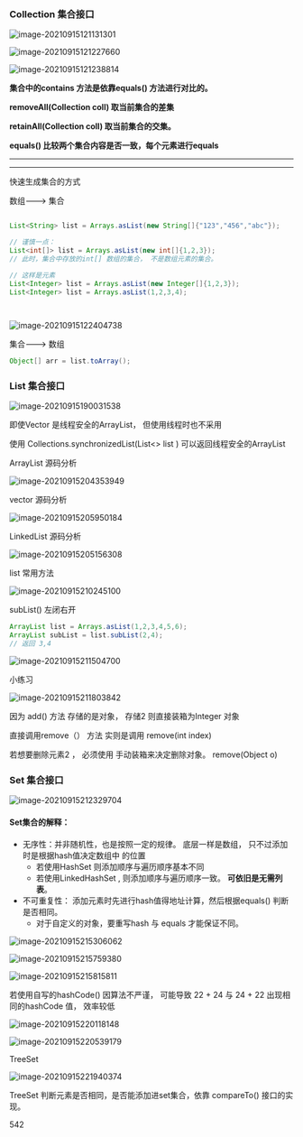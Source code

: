 ### Collection 集合接口



![image-20210915121131301](集合.assets/image-20210915121131301.png)



![image-20210915121227660](集合.assets/image-20210915121227660.png)

![image-20210915121238814](集合.assets/image-20210915121238814.png)



**集合中的contains 方法是依靠equals() 方法进行对比的。**

**removeAll(Collection coll)  取当前集合的差集**

**retainAll(Collection coll)  取当前集合的交集。**

**equals()  比较两个集合内容是否一致，每个元素进行equals**

****

----



快速生成集合的方式

数组---> 集合

```java

List<String> list = Arrays.asList(new String[]{"123","456","abc"});

// 谨慎一点：
List<int[]> list = Arrays.asList(new int[]{1,2,3});
// 此时，集合中存放的int[] 数组的集合， 不是数组元素的集合。

// 这样是元素
List<Integer> list = Arrays.asList(new Integer[]{1,2,3});
List<Integer> list = Arrays.asList(1,2,3,4);

 
```

![image-20210915122404738](集合.assets/image-20210915122404738.png)



集合---> 数组

```java
Object[] arr = list.toArray();
```



### List 集合接口



![image-20210915190031538](集合.assets/image-20210915190031538.png)

即使Vector 是线程安全的ArrayList， 但使用线程时也不采用

使用 Collections.synchronizedList(List<> list ) 可以返回线程安全的ArrayList

 

ArrayList 源码分析

![image-20210915204353949](集合.assets/image-20210915204353949.png)



vector 源码分析

![image-20210915205950184](集合.assets/image-20210915205950184.png)



LinkedList 源码分析

![image-20210915205156308](集合.assets/image-20210915205156308.png)



list 常用方法

![image-20210915210245100](集合.assets/image-20210915210245100.png)



subList()    左闭右开

```java
ArrayList list = Arrays.asList(1,2,3,4,5,6);
ArrayList subList = list.subList(2,4);
// 返回 3,4
```



![image-20210915211504700](集合.assets/image-20210915211504700.png)



小练习



![image-20210915211803842](集合.assets/image-20210915211803842.png)

因为 add() 方法 存储的是对象， 存储2 则直接装箱为Integer 对象

直接调用remove（） 方法 实则是调用 remove(int index)

若想要删除元素2 ， 必须使用 手动装箱来决定删除对象。 remove(Object o)







### Set 集合接口



![image-20210915212329704](集合.assets/image-20210915212329704.png)





#### Set集合的解释：

- 无序性：并非随机性，也是按照一定的规律。  底层一样是数组， 只不过添加时是根据hash值决定数组中					的位置
  - 若使用HashSet 则添加顺序与遍历顺序基本不同
  - 若使用LinkedHashSet , 则添加顺序与遍历顺序一致。 **可依旧是无需列表**。
- 不可重复性： 添加元素时先进行hash值得地址计算，然后根据equals() 判断是否相同。
  - 对于自定义的对象，要重写hash 与 equals 才能保证不同。



![image-20210915215306062](集合.assets/image-20210915215306062.png)





![image-20210915215759380](集合.assets/image-20210915215759380.png)

![image-20210915215815811](集合.assets/image-20210915215815811.png)



若使用自写的hashCode() 因算法不严谨， 可能导致 22 + 24 与 24 + 22 出现相同的hashCode 值， 效率较低



![image-20210915220118148](集合.assets/image-20210915220118148.png)





![image-20210915220539179](集合.assets/image-20210915220539179.png)





TreeSet

![image-20210915221940374](集合.assets/image-20210915221940374.png)

TreeSet 判断元素是否相同，是否能添加进set集合，依靠 compareTo() 接口的实现。 



542




